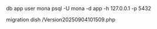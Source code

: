 db app
user mona
psql -U mona -d app -h 127.0.0.1 -p 5432

migration dish /Version20250904101509.php